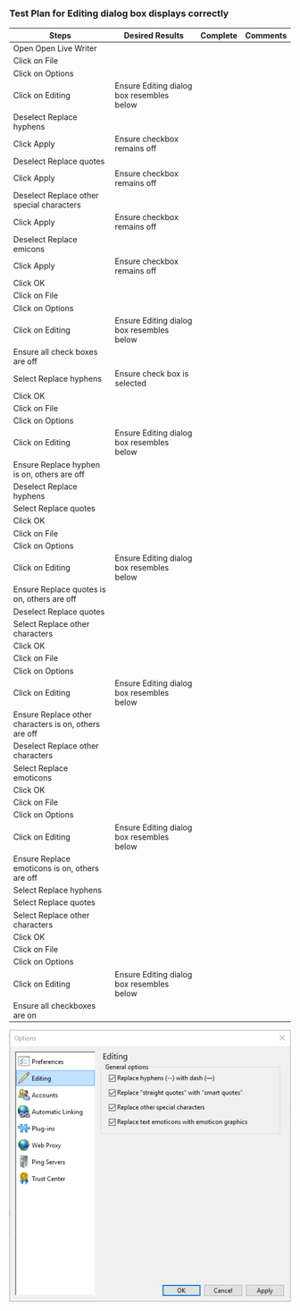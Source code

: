 ### Test Plan for Editing dialog box displays correctly
Steps                  | Desired Results                | Complete | Comments
--------------------------|--------------------------------------------|----------| --------
Open Open Live Writer  |  |  |
Click on File | | | 
Click on Options | | |
Click on Editing | Ensure Editing dialog box resembles below | |
Deselect Replace hyphens | | |
Click Apply | Ensure checkbox remains off | |
Deselect Replace quotes | | |
Click Apply | Ensure checkbox remains off | |
Deselect Replace other special characters | | |
Click Apply | Ensure checkbox remains off | | 
Deselect Replace emicons | | |
Click Apply | Ensure checkbox remains off | | 
Click OK | | | 
Click on File | | | 
Click on Options | | |
Click on Editing | Ensure Editing dialog box resembles below | |
| Ensure all check boxes are off | | 
Select Replace hyphens | Ensure check box is selected | |
Click OK | | | 
Click on File | | | 
Click on Options | | |
Click on Editing | Ensure Editing dialog box resembles below | |
| Ensure Replace hyphen is on, others are off  | | 
Deselect Replace hyphens | | |
Select Replace quotes | | |
Click OK | | | 
Click on File | | | 
Click on Options | | |
Click on Editing | Ensure Editing dialog box resembles below | |
| Ensure Replace quotes is on, others are off  | | 
Deselect Replace quotes | | |
Select Replace other characters | | | 
Click OK | | | 
Click on File | | | 
Click on Options | | |
Click on Editing | Ensure Editing dialog box resembles below | |
| Ensure Replace other characters is on, others are off  | | 
Deselect Replace other characters | | |
Select Replace emoticons| | | 
Click OK | | | 
Click on File | | | 
Click on Options | | |
Click on Editing | Ensure Editing dialog box resembles below | |
| Ensure Replace emoticons is on, others are off  | | 
Select Replace hyphens | | | 
Select Replace quotes | | |
Select Replace other characters | | | 
Click OK | | | 
Click on File | | | 
Click on Options | | |
Click on Editing | Ensure Editing dialog box resembles below | |
| Ensure all checkboxes are on  | | 

![Options Editing tab](images/editingDialogBox.png)